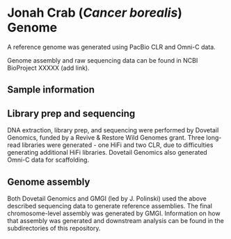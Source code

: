# Jonah Crab (*Cancer borealis*) Genome 

A reference genome was generated using PacBio CLR and Omni-C data.  
  
Genome assembly and raw sequencing data can be found in NCBI BioProject XXXXX (add link).  

## Sample information 

## Library prep and sequencing
DNA extraction, library prep, and sequencing were performed by Dovetail Genomics, funded by a Revive & Restore Wild Genomes grant. Three long-read libraries were generated - one HiFi and two CLR, due to difficulties generating additional HiFi libraries. Dovetail Genomics also generated Omni-C data for scaffolding.  
  

## Genome assembly
Both Dovetail Genomics and GMGI (led by J. Polinski) used the above described sequencing data to generate reference assemblies. The final chromosome-level assembly was generated by GMGI. Information on how that assembly was generated and downstream analysis can be found in the subdirectories of this repository. 
